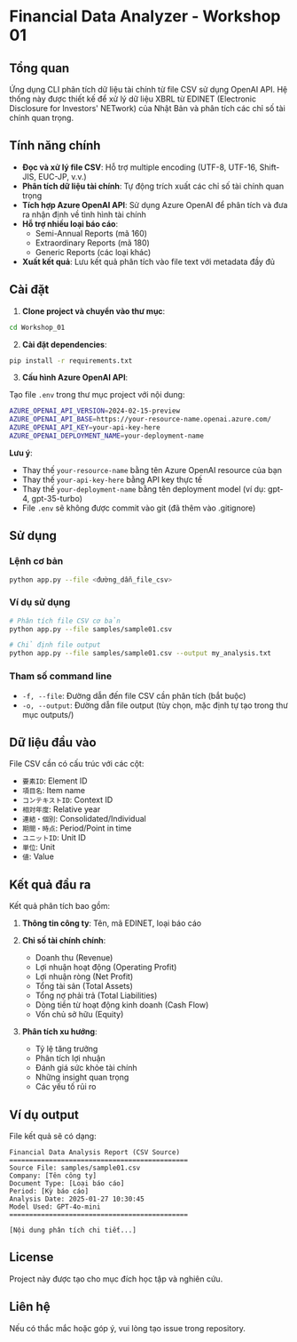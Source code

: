 # Financial Data Analyzer - Workshop 01

## Tổng quan

Ứng dụng CLI phân tích dữ liệu tài chính từ file CSV sử dụng OpenAI API. Hệ thống này được thiết kế để xử lý dữ liệu XBRL từ EDINET (Electronic Disclosure for Investors' NETwork) của Nhật Bản và phân tích các chỉ số tài chính quan trọng.

## Tính năng chính

- **Đọc và xử lý file CSV**: Hỗ trợ multiple encoding (UTF-8, UTF-16, Shift-JIS, EUC-JP, v.v.)
- **Phân tích dữ liệu tài chính**: Tự động trích xuất các chỉ số tài chính quan trọng
- **Tích hợp Azure OpenAI API**: Sử dụng Azure OpenAI để phân tích và đưa ra nhận định về tình hình tài chính
- **Hỗ trợ nhiều loại báo cáo**:
  - Semi-Annual Reports (mã 160)
  - Extraordinary Reports (mã 180)
  - Generic Reports (các loại khác)
- **Xuất kết quả**: Lưu kết quả phân tích vào file text với metadata đầy đủ

## Cài đặt

1. **Clone project và chuyển vào thư mục**:

```bash
cd Workshop_01
```

2. **Cài đặt dependencies**:

```bash
pip install -r requirements.txt
```

3. **Cấu hình Azure OpenAI API**:

Tạo file `.env` trong thư mục project với nội dung:

```bash
AZURE_OPENAI_API_VERSION=2024-02-15-preview
AZURE_OPENAI_API_BASE=https://your-resource-name.openai.azure.com/
AZURE_OPENAI_API_KEY=your-api-key-here
AZURE_OPENAI_DEPLOYMENT_NAME=your-deployment-name
```

**Lưu ý**:

- Thay thế `your-resource-name` bằng tên Azure OpenAI resource của bạn
- Thay thế `your-api-key-here` bằng API key thực tế
- Thay thế `your-deployment-name` bằng tên deployment model (ví dụ: gpt-4, gpt-35-turbo)
- File `.env` sẽ không được commit vào git (đã thêm vào .gitignore)

## Sử dụng

### Lệnh cơ bản

```bash
python app.py --file <đường_dẫn_file_csv>
```

### Ví dụ sử dụng

```bash
# Phân tích file CSV cơ bản
python app.py --file samples/sample01.csv

# Chỉ định file output
python app.py --file samples/sample01.csv --output my_analysis.txt
```

### Tham số command line

- `-f, --file`: Đường dẫn đến file CSV cần phân tích (bắt buộc)
- `-o, --output`: Đường dẫn file output (tùy chọn, mặc định tự tạo trong thư mục outputs/)

## Dữ liệu đầu vào

File CSV cần có cấu trúc với các cột:

- `要素ID`: Element ID
- `項目名`: Item name
- `コンテキストID`: Context ID
- `相対年度`: Relative year
- `連結・個別`: Consolidated/Individual
- `期間・時点`: Period/Point in time
- `ユニットID`: Unit ID
- `単位`: Unit
- `値`: Value

## Kết quả đầu ra

Kết quả phân tích bao gồm:

1. **Thông tin công ty**: Tên, mã EDINET, loại báo cáo
2. **Chỉ số tài chính chính**:

   - Doanh thu (Revenue)
   - Lợi nhuận hoạt động (Operating Profit)
   - Lợi nhuận ròng (Net Profit)
   - Tổng tài sản (Total Assets)
   - Tổng nợ phải trả (Total Liabilities)
   - Dòng tiền từ hoạt động kinh doanh (Cash Flow)
   - Vốn chủ sở hữu (Equity)

3. **Phân tích xu hướng**:
   - Tỷ lệ tăng trưởng
   - Phân tích lợi nhuận
   - Đánh giá sức khỏe tài chính
   - Những insight quan trọng
   - Các yếu tố rủi ro

## Ví dụ output

File kết quả sẽ có dạng:

```
Financial Data Analysis Report (CSV Source)
=============================================
Source File: samples/sample01.csv
Company: [Tên công ty]
Document Type: [Loại báo cáo]
Period: [Kỳ báo cáo]
Analysis Date: 2025-01-27 10:30:45
Model Used: GPT-4o-mini
=============================================

[Nội dung phân tích chi tiết...]
```

## License

Project này được tạo cho mục đích học tập và nghiên cứu.

## Liên hệ

Nếu có thắc mắc hoặc góp ý, vui lòng tạo issue trong repository.
